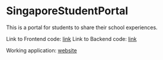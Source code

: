 # SingaporeStudentPortal
This is a portal for students to share their school experiences.

Link to Frontend code: [link](https://github.com/WeeMingQing/SingaporeStudentPortal-Frontend)
Link to Backend code: [link](https://github.com/WeeMingQing/SingaporeStudentPortal-API)

Working application: [website](https://mq-ssp.netlify.app)

